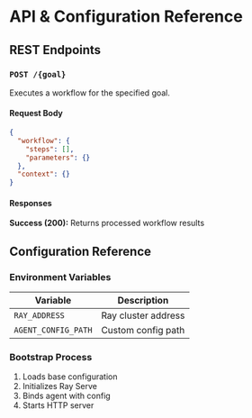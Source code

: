 # API & Configuration Reference

## REST Endpoints

### `POST /{goal}`
Executes a workflow for the specified goal.

#### Request Body
```json
{
  "workflow": {
    "steps": [],
    "parameters": {}
  },
  "context": {}
}
```

#### Responses
**Success (200):**
Returns processed workflow results

## Configuration Reference

### Environment Variables
| Variable | Description |
|----------|-------------|
| `RAY_ADDRESS` | Ray cluster address |
| `AGENT_CONFIG_PATH` | Custom config path |

### Bootstrap Process
1. Loads base configuration
2. Initializes Ray Serve
3. Binds agent with config
4. Starts HTTP server
